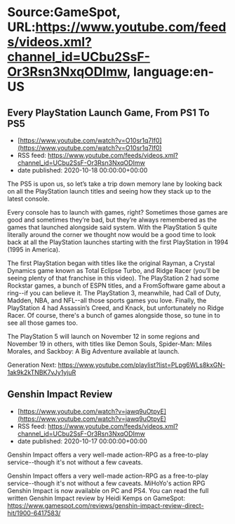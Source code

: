 # Source:GameSpot, URL:https://www.youtube.com/feeds/videos.xml?channel_id=UCbu2SsF-Or3Rsn3NxqODImw, language:en-US

## Every PlayStation Launch Game, From PS1 To PS5
 - [https://www.youtube.com/watch?v=O10sr1q7If0](https://www.youtube.com/watch?v=O10sr1q7If0)
 - RSS feed: https://www.youtube.com/feeds/videos.xml?channel_id=UCbu2SsF-Or3Rsn3NxqODImw
 - date published: 2020-10-18 00:00:00+00:00

The PS5 is upon us, so let’s take a trip down memory lane by looking back on all the PlayStation launch titles and seeing how they stack up to the latest console. 

Every console has to launch with games, right? Sometimes those games are good and sometimes they’re bad, but they’re always remembered as the games that launched alongside said system. With the PlayStation 5 quite literally around the corner we thought now would be a good time to look back at all the PlayStation launches starting with the first PlayStation in 1994 (1995 in America).

The first PlayStation  began with titles like the original Rayman, a Crystal Dynamics game known as Total Eclipse Turbo, and Ridge Racer (you’ll be seeing plenty of that franchise in this video). The PlayStation 2 had some Rockstar games, a bunch of ESPN titles, and a FromSoftware game about a ring--if you can believe it. The PlayStation 3, meanwhile, had Call of Duty, Madden, NBA, and NFL--all those sports games you love. Finally, the PlayStation 4 had Assassin’s Creed, and Knack, but unfortunately no Ridge Racer. Of course, there's a bunch of games alongside those, so tune in to see all those games too. 

The PlayStation 5 will launch on November 12 in some regions and November 19 in others, with titles like Demon Souls, Spider-Man: Miles Morales, and Sackboy: A Big Adventure available at launch.

Generation Next: https://www.youtube.com/playlist?list=PLpg6WLs8kxGN-1ak9k2kTNBK7vJy1yjuR

## Genshin Impact Review
 - [https://www.youtube.com/watch?v=jawq9uOtpyE](https://www.youtube.com/watch?v=jawq9uOtpyE)
 - RSS feed: https://www.youtube.com/feeds/videos.xml?channel_id=UCbu2SsF-Or3Rsn3NxqODImw
 - date published: 2020-10-17 00:00:00+00:00

Genshin Impact offers a very well-made action-RPG as a free-to-play service--though it's not without a few caveats.

Genshin Impact offers a very well-made action-RPG as a free-to-play service--though it's not without a few caveats. MiHoYo's action RPG Genshin Impact is now available on PC and PS4. You can read the full written Genshin Impact review by Heidi Kemps on GameSpot: https://www.gamespot.com/reviews/genshin-impact-review-direct-hit/1900-6417583/

